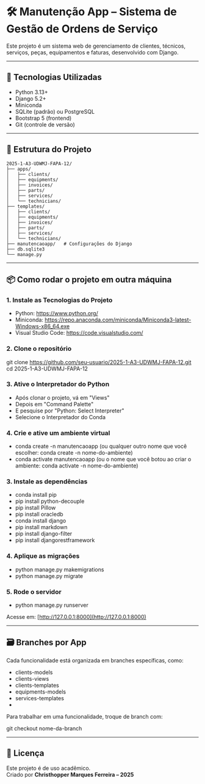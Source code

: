 # 🛠️ Manutenção App – Sistema de Gestão de Ordens de Serviço

Este projeto é um sistema web de gerenciamento de clientes, técnicos, serviços, peças, equipamentos e faturas, desenvolvido com Django.

---

## 🚀 Tecnologias Utilizadas

- Python 3.13+
- Django 5.2+
- Miniconda
- SQLite (padrão) ou PostgreSQL
- Bootstrap 5 (frontend)
- Git (controle de versão)

---

## 📁 Estrutura do Projeto

```
2025-1-A3-UDWMJ-FAPA-12/
├── apps/
│   ├── clients/
│   ├── equipments/
│   ├── invoices/
│   ├── parts/
│   ├── services/
│   └── technicians/
├── templates/
│   ├── clients/
│   ├── equipments/
│   ├── invoices/
│   ├── parts/
│   ├── services/
│   └── technicians/
├── manutencaoapp/   # Configurações do Django
├── db.sqlite3
└── manage.py
```

---

## 📦 Como rodar o projeto em outra máquina



### 1. Instale as Tecnologias do Projeto
- Python: https://www.python.org/
- Miniconda: https://repo.anaconda.com/miniconda/Miniconda3-latest-Windows-x86_64.exe
- Visual Studio Code: https://code.visualstudio.com/

### 2. Clone o repositório

git clone https://github.com/seu-usuario/2025-1-A3-UDWMJ-FAPA-12.git
cd 2025-1-A3-UDWMJ-FAPA-12

### 3. Ative o Interpretador do Python
- Após clonar o projeto, vá em "Views"
- Depois em "Command Palette"
- E pesquise por "Python: Select Interpreter"
- Selecione o Interpretador do Conda


### 4. Crie e ative um ambiente virtual

- conda create -n manutencaoapp (ou qualquer outro nome que você escolher: conda create -n nome-do-ambiente)
- conda activate manutencaoapp (ou o nome que você botou ao criar o ambiente: conda activate -n nome-do-ambiente)

### 3. Instale as dependências

- conda install pip
- pip install python-decouple
- pip install Pillow
- pip install oracledb
- conda install django
- pip install markdown
- pip install django-filter
- pip install djangorestframework


### 4. Aplique as migrações

- python manage.py makemigrations
- python manage.py migrate

### 5. Rode o servidor

- python manage.py runserver


Acesse em: [http://127.0.0.1:8000](http://127.0.0.1:8000)

---

## 🗃️ Branches por App

Cada funcionalidade está organizada em branches específicas, como:

- clients-models
- clients-views
- clients-templates
- equipments-models
- services-templates
- 

Para trabalhar em uma funcionalidade, troque de branch com:


git checkout nome-da-branch


---

## 📝 Licença

Este projeto é de uso acadêmico.  
Criado por **Christhopper Marques Ferreira – 2025**
